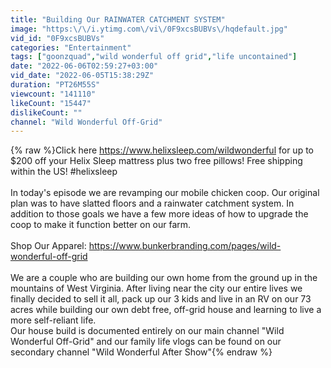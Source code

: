 ```yaml
---
title: "Building Our RAINWATER CATCHMENT SYSTEM"
image: "https:\/\/i.ytimg.com\/vi\/0F9xcsBUBVs\/hqdefault.jpg"
vid_id: "0F9xcsBUBVs"
categories: "Entertainment"
tags: ["goonzquad","wild wonderful off grid","life uncontained"]
date: "2022-06-06T02:59:27+03:00"
vid_date: "2022-06-05T15:38:29Z"
duration: "PT26M55S"
viewcount: "141110"
likeCount: "15447"
dislikeCount: ""
channel: "Wild Wonderful Off-Grid"
---
```

{% raw %}Click here <a rel="nofollow" target="blank" href="https://www.helixsleep.com/wildwonderful">https://www.helixsleep.com/wildwonderful</a> for up to $200 off your Helix Sleep mattress plus two free pillows! Free shipping within the US! #helixsleep <br /><br />In today's episode we are revamping our mobile chicken coop.  Our original plan was to have slatted floors and a rainwater catchment system. In addition to those goals we have a few more ideas of how to upgrade the coop to make it function better on our farm. <br /><br />Shop Our Apparel: <a rel="nofollow" target="blank" href="https://www.bunkerbranding.com/pages/wild-wonderful-off-grid">https://www.bunkerbranding.com/pages/wild-wonderful-off-grid</a><br /><br />We are a couple who are building our own home from the ground up in the mountains of West Virginia.  After living near the city our entire lives we finally decided to sell it all, pack up our 3 kids and live in an RV on our 73 acres while building our own debt free, off-grid house and learning to live a more self-reliant life.<br />Our house build is documented entirely on our main channel &quot;Wild Wonderful Off-Grid&quot; and our family life vlogs can be found on our secondary channel &quot;Wild Wonderful After Show&quot;{% endraw %}
